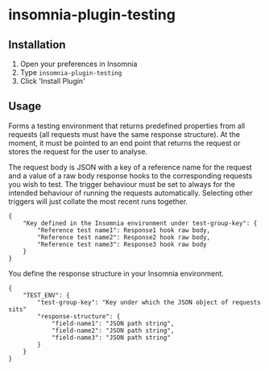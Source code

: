 # insomnia-plugin-testing

## Installation
1. Open your preferences in Insomnia
2. Type `insomnia-plugin-testing`
3. Click 'Install Plugin'

## Usage
Forms a testing environment that returns predefined properties from all requests (all requests must have the same response structure). At the moment, it must be pointed to an end point that returns the request or stores the request for the user to analyse.

The request body is JSON with a key of a reference name for the request and a value of a raw body response hooks to the corresponding requests you wish to test. The trigger behaviour must be set to always for the intended behaviour of running the requests automatically. Selecting other triggers will just collate the most recent runs together.

```
{
    "Key defined in the Insomnia environment under test-group-key": {
        "Reference test name1": Response1 hook raw body,
        "Reference test name2": Response2 hook raw body,
        "Reference test name3": Response3 hook raw body
    }
}
```

You define the response structure in your Insomnia environment.

```
{
    "TEST_ENV": {
        "test-group-key": "Key under which the JSON object of requests sits"
        "response-structure": {
            "field-name1": "JSON path string",
            "field-name2": "JSON path string",
            "field-name3": "JSON path string"
        }
    }
}
```